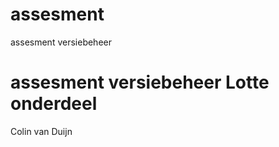 # assesment
assesment versiebeheer


assesment versiebeheer Lotte onderdeel
=======
Colin van Duijn 

